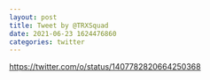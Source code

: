 ```yaml
--- 
layout: post 
title: Tweet by @TRXSquad 
date: 2021-06-23 1624476860 
categories: twitter 
--- 
```

https://twitter.com/o/status/1407782820664250368